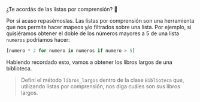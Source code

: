 ¿Te acordás de las listas por comprensión? :eyes:

Por si acaso repasémoslas. Las listas por comprensión son una herramienta que nos permite hacer mapeos y/o filtrados sobre una lista. Por ejemplo, si quisiéramos obtener el doble de los números mayores a 5 de una lista `numeros` podríamos hacer:

```python
[numero * 2 for numero in numeros if numero > 5]
```

Habiendo recordado esto, vamos a obtener los libros largos de una biblioteca.

> Definí el método `libros_largos` dentro de la clase `Biblioteca` que, utilizando listas por comprensión, nos diga cuáles son sus libros largos. 